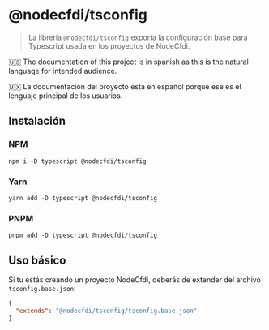# @nodecfdi/tsconfig

> La libreria `@nodecfdi/tsconfig` exporta la configuración base para Typescript usada en los proyectos de NodeCfdi.

:us: The documentation of this project is in spanish as this is the natural language for intended audience.

:mexico: La documentación del proyecto está en español porque ese es el lenguaje principal de los usuarios.

## Instalación

### NPM

```shell
npm i -D typescript @nodecfdi/tsconfig
```

### Yarn

```shell
yarn add -D typescript @nodecfdi/tsconfig
```

### PNPM

```shell
pnpm add -D typescript @nodecfdi/tsconfig
```

## Uso básico

Si tu estás creando un proyecto NodeCfdi, deberás de extender del archivo `tsconfig.base.json`:

```json
{
  "extends": "@nodecfdi/tsconfig/tsconfig.base.json"
}
```

